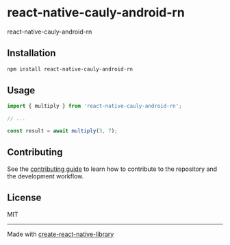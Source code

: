 # react-native-cauly-android-rn

react-native-cauly-android-rn

## Installation

```sh
npm install react-native-cauly-android-rn
```

## Usage

```js
import { multiply } from 'react-native-cauly-android-rn';

// ...

const result = await multiply(3, 7);
```

## Contributing

See the [contributing guide](CONTRIBUTING.md) to learn how to contribute to the repository and the development workflow.

## License

MIT

---

Made with [create-react-native-library](https://github.com/callstack/react-native-builder-bob)
